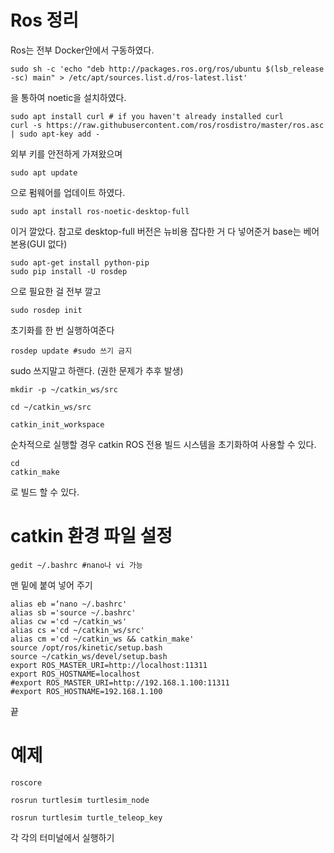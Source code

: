 # Ros 정리

Ros는 전부 Docker안에서 구동하였다.   


```
sudo sh -c 'echo "deb http://packages.ros.org/ros/ubuntu $(lsb_release -sc) main" > /etc/apt/sources.list.d/ros-latest.list'
```

을 통하여 noetic을 설치하였다.


```
sudo apt install curl # if you haven't already installed curl
curl -s https://raw.githubusercontent.com/ros/rosdistro/master/ros.asc | sudo apt-key add -
```
외부 키를 안전하게 가져왔으며

```
sudo apt update
```
으로 펌웨어를 업데이트 하였다.

```
sudo apt install ros-noetic-desktop-full
```
이거 깔았다. 참고로 desktop-full 버전은 뉴비용 잡다한 거 다 넣어준거
base는 베어본용(GUI 없다)

```
sudo apt-get install python-pip
sudo pip install -U rosdep
```
으로 필요한 걸 전부 깔고

```
sudo rosdep init
```
초기화를 한 번 실행하여준다

```
rosdep update #sudo 쓰기 금지
```
sudo 쓰지말고 하랜다. (권한 문제가 추후 발생)

```
mkdir -p ~/catkin_ws/src
```
```
cd ~/catkin_ws/src
```
```
catkin_init_workspace
```

순차적으로 실행할 경우 catkin ROS 전용 빌드 시스템을 초기화하여 사용할 수 있다.
```
cd
catkin_make
```
로 빌드 할 수 있다.

# catkin 환경 파일 설정
```
gedit ~/.bashrc #nano나 vi 가능
```
맨 밑에 붙여 넣어 주기
```
alias eb =‘nano ~/.bashrc'
alias sb ='source ~/.bashrc'
alias cw ='cd ~/catkin_ws'
alias cs ='cd ~/catkin_ws/src'
alias cm ='cd ~/catkin_ws && catkin_make'
source /opt/ros/kinetic/setup.bash
source ~/catkin_ws/devel/setup.bash
export ROS_MASTER_URI=http://localhost:11311
export ROS_HOSTNAME=localhost
#export ROS_MASTER_URI=http://192.168.1.100:11311
#export ROS_HOSTNAME=192.168.1.100
```

끝

# 예제

```
roscore
```

```
rosrun turtlesim turtlesim_node
```

```
rosrun turtlesim turtle_teleop_key
```

각 각의 터미널에서 실행하기
